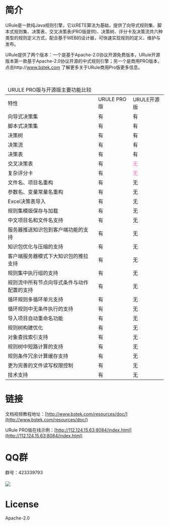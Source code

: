 # 简介

URule是一款纯Java规则引擎，它以RETE算法为基础，提供了向导式规则集、脚本式规则集、决策表、交叉决策表(PRO版提供)、决策树、评分卡及决策流共六种类型的规则定义方式，配合基于WEB的设计器，可快速实现规则的定义、维护与发布。

URule提供了两个版本：一个是基于Apache-2.0协议开源免费版本，URule开源版本第一款基于Apache-2.0协议开源的中式规则引擎；另一个是商用PRO版本，点击http://www.bstek.com 了解更多关于URule商用Pro版更多信息。
<table><thead>
  <tr>
    <td colspan="3">URULE PRO版与开源版主要功能比较</td>
  </tr>
</thead>
  <tbody>
    <tr><td>特性</td><td>URULE PRO版</td><td>URULE开源版</td></tr>
    <tr><td>向导式决策集</td><td>有</td><td>有</td></tr
      ><tr><td>脚本式决策集</td><td>有</td><td>有</td></tr>
    <tr><td>决策树</td><td>有</td><td>有</td></tr>
    <tr><td>决策流</td><td>有</td><td>有</td></tr>
    <tr><td>决策表</td><td>有</td><td>有</td></tr>
    <tr><td>交叉决策表</td><td>有</td><td><font color="Hotpink">无</font></td></tr>
    <tr><td>复杂评分卡</td><td>有</td><td><font color="Hotpink">无</font></td></tr>
    <tr><td>文件名、项目名重构</td><td>有</td><td>无</td></tr>
    <tr><td>参数名、变量常量名重构</td><td>有</td><td>无</td></tr>
    <tr><td>Excel决策表导入</td><td>有</td><td>无</td></tr>
    <tr><td>规则集模版保存与加载</td><td>有</td><td>无</td></tr>
    <tr><td>中文项目名和文件名支持</td><td>有</td><td>无</td></tr>
    <tr><td>服务器推送知识包到客户端功能的支持</td><td>有</td><td>无</td></tr>
    <tr><td>知识包优化与压缩的支持</td><td>有</td><td>无</td></tr>
    <tr><td>客户端服务器模式下大知识包的推拉支持</td><td>有</td><td>无</td></tr>
    <tr><td>规则集中执行组的支持</td><td>有</td><td>无</td></tr>
    <tr><td>规则流中所有节点向导式条件与动作配置的支持</td><td>有</td><td>无</td></tr>
    <tr><td>循环规则多循环单元支持</td><td>有</td><td>无</td></tr>
    <tr><td>循环规则中无条件执行的支持</td><td>有</td><td>无</td></tr>
    <tr><td>导入项目自动重命名功能</td><td>有</td><td>无</td></tr>    
    <tr><td>规则树构建优化</td><td>有</td><td>无</td></tr>
    <tr><td>对象查找索引支持</td><td>有</td><td>无</td></tr>
    <tr><td>规则树中短路计算的支持</td><td>有</td><td>无</td></tr>
    <tr><td>规则条件冗余计算缓存支持</td><td>有</td><td>无</td></tr>
    <tr><td>更为完善的文件读写权限控制</td><td>有</td><td>无</td></tr>
    <tr><td>技术支持</td><td>有</td><td>无</td></tr>
  </tbody></table>

# 链接

文档视频教程地址：[http://www.bstek.com/resources/doc/](http://www.bstek.com/resources/doc/)

URule PRO版在线示例：[http://112.124.15.63:8084/index.html](http://112.124.15.63:8084/index.html)

# QQ群

群号：423339793

#### ![](https://github.com/youseries/assets/blob/master/images/qq-qrcode.png)

# License

Apache-2.0
